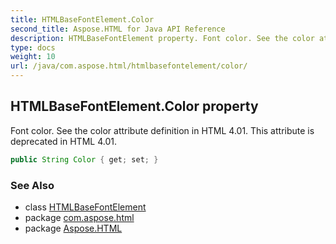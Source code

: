 ```yaml
---
title: HTMLBaseFontElement.Color
second_title: Aspose.HTML for Java API Reference
description: HTMLBaseFontElement property. Font color. See the color attribute definition in HTML 4.01. This attribute is deprecated in HTML 4.01
type: docs
weight: 10
url: /java/com.aspose.html/htmlbasefontelement/color/
---
```

## HTMLBaseFontElement.Color property

Font color. See the color attribute definition in HTML 4.01. This attribute is deprecated in HTML 4.01.

```java
public String Color { get; set; }
```

### See Also

* class [HTMLBaseFontElement](../)
* package [com.aspose.html](../../../com.aspose.html/)
* package [Aspose.HTML](../../../)
